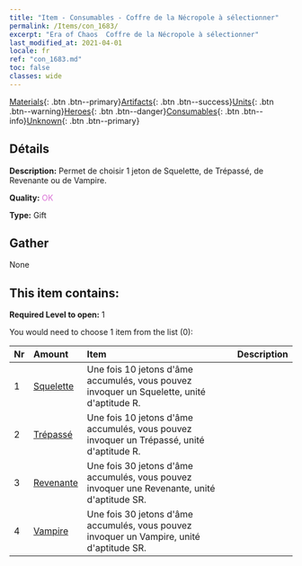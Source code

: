 ```yaml
---
title: "Item - Consumables - Coffre de la Nécropole à sélectionner"
permalink: /Items/con_1683/
excerpt: "Era of Chaos  Coffre de la Nécropole à sélectionner"
last_modified_at: 2021-04-01
locale: fr
ref: "con_1683.md"
toc: false
classes: wide
---
```

 [Materials](/fr/Items/){: .btn .btn--primary}[Artifacts](/fr/Items/Artifacts/){: .btn .btn--success}[Units](/fr/Items/Units/){: .btn .btn--warning}[Heroes](/fr/Items/Heroes/){: .btn .btn--danger}[Consumables](/fr/Items/Consumables/){: .btn .btn--info}[Unknown](/fr/Items/Unknown/){: .btn .btn--primary}

## Détails
 **Description:** Permet de choisir 1 jeton de Squelette, de Trépassé, de Revenante ou de Vampire.

 **Quality:** <span style="color: #DA70D6">OK</span>

 **Type:** Gift

## Gather

  None

## This item contains:

 **Required Level to open:** 1

 You would need to choose 1 item from the list (0):

  | Nr | Amount |     Item    | Description |
  |:---|:-------|:------------|:-----------:|
  | 1 | [Squelette](/fr/Items/unt_208/) | Une fois 10 jetons d'âme accumulés, vous pouvez invoquer un Squelette, unité d'aptitude R. | 
  | 2 | [Trépassé](/fr/Items/unt_209/) | Une fois 10 jetons d'âme accumulés, vous pouvez invoquer un Trépassé, unité d'aptitude R. | 
  | 3 | [Revenante](/fr/Items/unt_210/) | Une fois 30 jetons d'âme accumulés, vous pouvez invoquer une Revenante, unité d'aptitude SR. | 
  | 4 | [Vampire](/fr/Items/unt_211/) | Une fois 30  jetons d'âme accumulés, vous pouvez invoquer un Vampire, unité d'aptitude SR. | 
